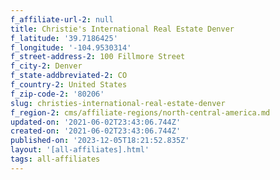 ```yaml
---
f_affiliate-url-2: null
title: Christie's International Real Estate Denver
f_latitude: '39.7186425'
f_longitude: '-104.9530314'
f_street-address-2: 100 Fillmore Street­
f_city-2: Denver­
f_state-addbreviated-2: CO­
f_country-2: United States
f_zip-code-2: '80206'
slug: christies-international-real-estate-denver
f_region-2: cms/affiliate-regions/north-central-america.md
updated-on: '2021-06-02T23:43:06.744Z'
created-on: '2021-06-02T23:43:06.744Z'
published-on: '2023-12-05T18:21:52.835Z'
layout: '[all-affiliates].html'
tags: all-affiliates
---
```



